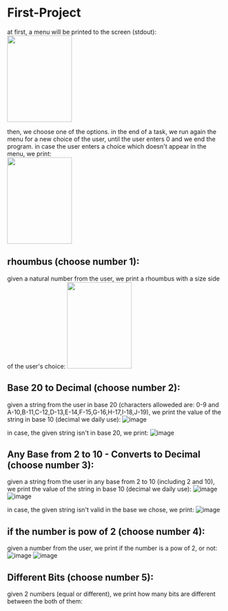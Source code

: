 # First-Project
at first, a menu will be printed to the screen (stdout):  
<img src="https://user-images.githubusercontent.com/83518959/191582992-a1b2eb46-9a47-4067-9d48-68d3b32122e9.png" width="150" height="200" />

then, we choose one of the options.
in the end of a task, we run again the menu for a new choice of the user, until the user enters 0
and we end the program.
in case the user enters a choice which doesn't appear in the menu, we print:  
<img src="https://user-images.githubusercontent.com/83518959/191583628-842a8c18-71cd-40e3-981c-9b66893825c7.png" width="150" height="200" />


## rhoumbus (choose number 1):
given a natural number from the user, we print a rhoumbus with a size side of the user's choice:
<img src="https://user-images.githubusercontent.com/83518959/191584251-4fb9697a-298f-48a6-b10e-fe485ff8cae4.png" width="150" height="200" />


## Base 20 to Decimal (choose number 2):
given a string from the user in base 20 (characters alloweded are: 0-9 and A-10,B-11,C-12,D-13,E-14,F-15,G-16,H-17,I-18,J-19), we print the value of the string in base 10 (decimal we daily use):
![image](https://user-images.githubusercontent.com/83518959/191585166-073177dc-d9dd-464f-92cc-699aed5ae8b7.png)

in case, the given string isn't in base 20, we print:
![image](https://user-images.githubusercontent.com/83518959/191585293-657a55da-e970-400a-be31-e8292c3ea5dc.png)


## Any Base from 2 to 10 - Converts to Decimal (choose number 3):
given a string from the user in any base from 2 to 10 (including 2 and 10), we print the value
of the string in base 10 (decimal we daily use):
![image](https://user-images.githubusercontent.com/83518959/191585757-d3f41206-3324-4619-a19b-496aea96e891.png)
![image](https://user-images.githubusercontent.com/83518959/191585831-a33db9ad-e1ec-42e7-842a-d8df5c512e61.png)

in case, the given string isn't valid in the base we chose, we print:
![image](https://user-images.githubusercontent.com/83518959/191586044-7cfe492b-3821-46e6-b986-108bd03582ed.png)


## if the number is pow of 2 (choose number 4):
given a number from the user, we print if the number is a pow of 2, or not:
![image](https://user-images.githubusercontent.com/83518959/191586440-9763b827-3122-4df6-b8cb-8555bad214e3.png)
![image](https://user-images.githubusercontent.com/83518959/191586555-25b07676-843f-4182-9676-079419616c6a.png)


## Different Bits (choose number 5):
given 2 numbers (equal or different), we print how many bits are different between the both of them:
